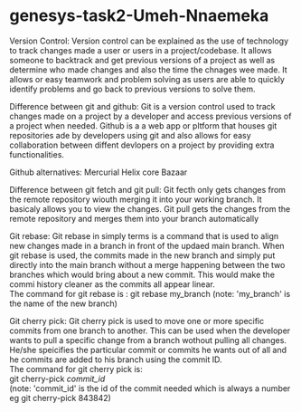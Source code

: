 # genesys-task2-Umeh-Nnaemeka
Version Control:
Version control can be explained as the use of technology to track changes made a user or users in a project/codebase. It allows someone to backtrack and get previous versions of a project as well as determine who made changes and also the time the chnages wee made. It allows or easy teamwork and problem solving as users are able to quickly identify problems and go back to previous versions to solve them.

Difference between git and github:
Git is a version control used to track changes made on a project by a developer and access previous versions of a project when needed.
Github is a a web app or pltform that houses git repositories ade by developers using git and also allows for easy collaboration between diffent devlopers on a project by providing extra functionalities.

Github alternatives:
Mercurial
Helix core
Bazaar

Difference between git fetch and git pull:
Git fecth only gets changes from the remote repository wiouth merging it into your working branch. It basicaly allows you to view the changes.
Git pull gets the changes from the remote repository and merges them into your branch automatically

Git rebase:
Git rebase in simply terms is a command that is used to align new changes made in a branch in front of the updaed main branch. When git rebase is used, the commits made in the new branch and simply put directly into the main branch without a merge happening between the two branches which would bring about a new commit. This would make the commi history cleaner as the commits all appear linear.  
The command for git rebase is :
    git rebase my_branch
(note: 'my_branch' is the name of the new branch)

Git cherry pick:
Git cherry pick is used to move one or more specific commits from one branch to another. This can be used when the developer wants to pull a specific change from a branch wothout pulling all changes. He/she speicifies the particular commit or commits he wants out of all and he commits are added to his branch using the commit ID.  
The command for git cherry pick is:  
    git cherry-pick *commit_id*  
(note: 'commit_id' is the id of the commit needed which is always a number eg git cherry-pick 843842)